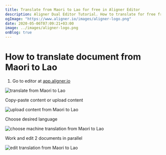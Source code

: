 ```yaml
---
title: Translate from Maori to Lao for free in Aligner Editor
description: Aligner Dual Editor Tutorial. How to translate for free from Maori to Lao. Aligner is multilingual document management platform. 
ogImage: "https://www.aligner.io/images/aligner-logo.png"
date: 2020-05-06T07:09:21+03:00
image: ../images/aligner-logo.png
onBlog: true
---
```


# How to translate document from Maori to Lao

1. Go to editor at [app.aligner.io](https://app.aligner.io "Aligner App web page")

![translate from Maori to Lao](../aligner-blank-editor.png "translate from Maori to Lao")

Copy-paste content or upload content

![upload content from Maori to Lao](../aligner-uploaded-document.png "upload content from Maori to Lao")

Choose desired language

![choose machine translation from Maori to Lao](../aligner-language-dropdown.png "choose machine translation from Maori to Lao")

Work and edit 2 documents in parallel

![edit translation from Maori to Lao](../aligner-double-sitded-editor.png "edit translation from Maori to Lao")

